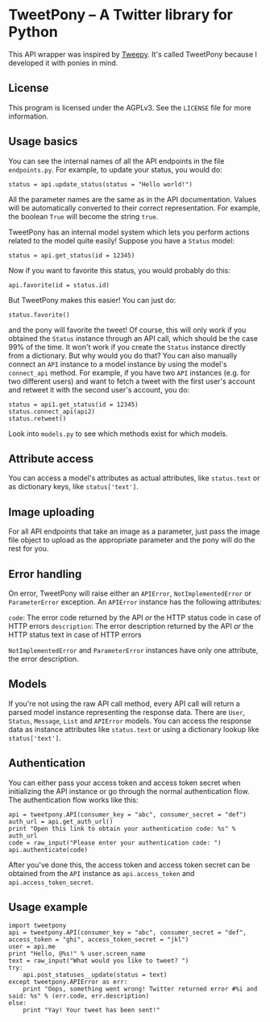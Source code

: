 TweetPony – A Twitter library for Python
========================================
This API wrapper was inspired by [Tweepy](https://github.com/tweepy/tweepy). It's called TweetPony because I developed it with ponies in mind.

License
-------
This program is licensed under the AGPLv3. See the `LICENSE` file for more information.

Usage basics
------------
You can see the internal names of all the API endpoints in the file `endpoints.py`.
For example, to update your status, you would do:

	status = api.update_status(status = "Hello world!")

All the parameter names are the same as in the API documentation. Values will be automatically converted to their correct representation. For example, the boolean `True` will become the string `true`.

TweetPony has an internal model system which lets you perform actions related to the model quite easily!
Suppose you have a `Status` model:

	status = api.get_status(id = 12345)

Now if you want to favorite this status, you would probably do this:

	api.favorite(id = status.id)

But TweetPony makes this easier! You can just do:

	status.favorite()

and the pony will favorite the tweet!
Of course, this will only work if you obtained the `Status` instance through an API call, which should be the case 99% of the time. It won't work if you create the `Status` instance directly from a dictionary. But why would you do that?
You can also manually connect an `API` instance to a model instance by using the model's `connect_api` method.
For example, if you have two `API` instances (e.g. for two different users) and want to fetch a tweet with the first user's account and retweet it with the second user's account, you do:

	status = api1.get_status(id = 12345)
	status.connect_api(api2)
	status.retweet()

Look into `models.py` to see which methods exist for which models.

Attribute access
----------------
You can access a model's attributes as actual attributes, like `status.text` or as dictionary keys, like `status['text']`.

Image uploading
---------------
For all API endpoints that take an image as a parameter, just pass the image file object to upload as the appropriate parameter and the pony will do the rest for you.

Error handling
--------------
On error, TweetPony will raise either an `APIError`, `NotImplementedError` or `ParameterError` exception.
An `APIError` instance has the following attributes:

`code`: The error code returned by the API *or* the HTTP status code in case of HTTP errors
`description`: The error description returned by the API *or* the HTTP status text in case of HTTP errors

`NotImplementedError` and `ParameterError` instances have only one attribute, the error description.

Models
------
If you're not using the raw API call method, every API call will return a parsed model instance representing the response data.
There are `User`, `Status`, `Message`, `List` and `APIError` models.
You can access the response data as instance attributes like `status.text` or using a dictionary lookup like `status['text']`.

Authentication
--------------
You can either pass your access token and access token secret when initializing the API instance or go through the normal authentication flow.
The authentication flow works like this:

	api = tweetpony.API(consumer_key = "abc", consumer_secret = "def")
	auth_url = api.get_auth_url()
	print "Open this link to obtain your authentication code: %s" % auth_url
	code = raw_input("Please enter your authentication code: ")
	api.authenticate(code)

After you've done this, the access token and access token secret can be obtained from the `API` instance as `api.access_token` and `api.access_token_secret`.

Usage example
-------------

	import tweetpony
	api = tweetpony.API(consumer_key = "abc", consumer_secret = "def", access_token = "ghi", access_token_secret = "jkl")
	user = api.me
	print "Hello, @%s!" % user.screen_name
	text = raw_input("What would you like to tweet? ")
	try:
		api.post_statuses__update(status = text)
	except tweetpony.APIError as err:
		print "Oops, something went wrong! Twitter returned error #%i and said: %s" % (err.code, err.description)
	else:
		print "Yay! Your tweet has been sent!"

